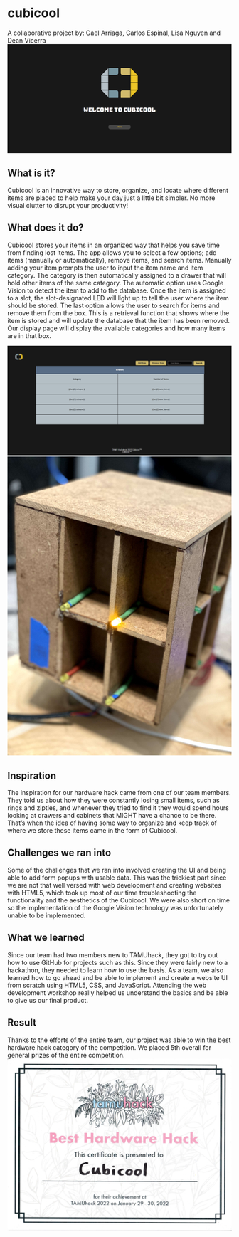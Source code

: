 # cubicool
A collaborative project by: Gael Arriaga, Carlos Espinal, Lisa Nguyen and Dean Vicerra
![Home_page](image/cubicool-home.png)
## What is it?
Cubicool is an innovative way to store, organize, and locate where different items are placed to help make your day just a little bit simpler. No more visual clutter to disrupt your productivity!

## What does it do?
Cubicool stores your items in an organized way that helps you save time from finding lost items. The app allows you to select a few options; add items (manually or automatically), remove items, and search items. Manually adding your item prompts the user to input the item name and item category. The category is then automatically assigned to a drawer that will hold other items of the same category. The automatic option uses Google Vision to detect the item to add to the database. Once the item is assigned to a slot, the slot-designated LED will light up to tell the user where the item should be stored. The last option allows the user to search for items and remove them from the box. This is a retrieval function that shows where the item is stored and will update the database that the item has been removed. Our display page will display the available categories and how many items are in that box.

![ontrol_page](image/control-page.png)
![ontrol_page](image/box.jpg)
## Inspiration
The inspiration for our hardware hack came from one of our team members. They told us about how they were constantly losing small items, such as rings and zipties, and whenever they tried to find it they would spend hours looking at drawers and cabinets that MIGHT have a chance to be there. That’s when the idea of having some way to organize and keep track of where we store these items came in the form of Cubicool.

## Challenges we ran into 
Some of the challenges that we ran into involved creating the UI and being able to add form popups with usable data. This was the trickiest part since we are not that well versed with web development and creating websites with HTML5, which took up most of our time troubleshooting the functionality and the aesthetics of the Cubicool. We were also short on time so the implementation of the Google Vision technology was unfortunately unable to be implemented. 

## What we learned

Since our team had two members new to TAMUhack, they got to try out how to use GitHub for projects such as this. Since they were fairly new to a hackathon, they needed to learn how to use the basis. As a team, we also learned how to go ahead and be able to implement and create a website UI from scratch using HTML5, CSS, and JavaScript. Attending the web development workshop really helped us understand the basics and be able to give us our final product.

## Result
Thanks to the efforts of the entire team, our project was able to win the best hardware hack category of the competition. We placed 5th overall for general prizes of the entire competition. 
![ontrol_page](image/certificate.png)
